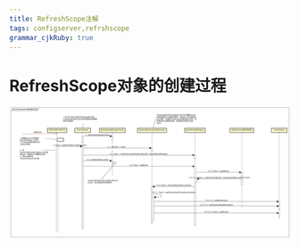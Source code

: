 ```yaml
---
title: RefreshScope注解
tags: configserver,refrshscope
grammar_cjkRuby: true
---
```


# RefreshScope对象的创建过程

![enter description here](./images/refreshscope_create_bean.jpg)

